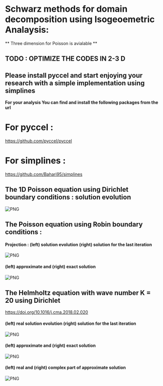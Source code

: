 #  Schwarz methods for domain decomposition using Isogeoemetric Analaysis:

** Three dimension for Poisson is avialable **
## TODO : OPTIMIZE THE CODES IN 2-3 D

## Please install pyccel and start enjoying your research with a simple implementation using simplines

**For your analysis You can find and install the following packages from the url**

# For pyccel :
  
  https://github.com/pyccel/pyccel

# For simplines :

  https://github.com/Bahari95/simplines
  
## The 1D Poisson equation using Dirichlet boundary conditions : solution evolution
![PNG](https://github.com/Bahari95/Isogeometric_analysis_for_domain_decomposition/blob/main/one_dimension/parallel_Schwarz_method_Dirichlet/DD_sol_evol.png)

## The Poisson equation using Robin boundary conditions : 
#### Projection : (left) solution evolution (right) solution for the last iteration
![PNG](https://github.com/Bahari95/Isogeometric_analysis_for_domain_decomposition/blob/main/two_dimension/parallel_Schwarz_method_Robin/on_more_general_geometries/Quart_annulus.png)
#### (left) approximate and (right) exact solution
![PNG](https://github.com/Bahari95/Isogeometric_analysis_for_domain_decomposition/blob/main/two_dimension/parallel_Schwarz_method_Robin/on_more_general_geometries/Quart_annulus_3D.png)

## The Helmholtz equation with wave number K = 20 using Dirichlet

https://doi.org/10.1016/j.cma.2018.02.020
  
#### (left) real solution evolution (right) solution for the last iteration
![PNG](https://github.com/Bahari95/Isogeometric_analysis_for_domain_decomposition_Poisson_equation/blob/main/two_dimension/parallel_Schwarz_method_Dirichlet/Helmholtz_equation/solut_evol.png)


#### (left) approximate and (right) exact solution
![PNG](https://github.com/Bahari95/Isogeometric_analysis_for_domain_decomposition_Poisson_equation/blob/main/two_dimension/parallel_Schwarz_method_Dirichlet/Helmholtz_equation/Helmholtz_3D.png)

#### (left) real and (right) complex part of approximate solution
![PNG](https://github.com/Bahari95/Isogeometric_analysis_for_domain_decomposition_Poisson_equation/blob/main/two_dimension/parallel_Schwarz_method_Dirichlet/Helmholtz_equation/real_and_comlex_part_of_the_solution_.png)
